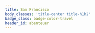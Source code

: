 ```yaml
---
title: San Francisco
body_classes: 'title-center title-h1h2'
badge_class: badge-color-travel
header_id: abenteuer
---
```


